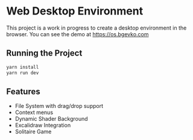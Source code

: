 # Web Desktop Environment

This project is a work in progress to create a desktop environment in the browser.
You can see the demo at <https://os.bgevko.com>

## Running the Project

```bash
yarn install
yarn run dev
```

## Features

- File System with drag/drop support
- Context menus
- Dynamic Shader Background
- Excalidraw Integration
- Solitaire Game

